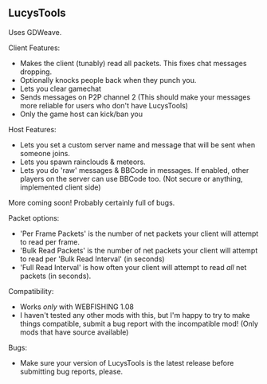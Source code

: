 LucysTools
----------
Uses GDWeave.

Client Features:
- Makes the client (tunably) read all packets. This fixes chat messages dropping.
- Optionally knocks people back when they punch you.
- Lets you clear gamechat
- Sends messages on P2P channel 2 (This should make your messages more reliable for users who don't have LucysTools)
- Only the game host can kick/ban you

Host Features:
- Lets you set a custom server name and message that will be sent when someone joins.
- Lets you spawn rainclouds & meteors.
- Lets you do 'raw' messages & BBCode in messages. If enabled, other players on the server can use BBCode too. (Not secure or anything, implemented client side)

More coming soon!
Probably certainly full of bugs.

Packet options:
- 'Per Frame Packets' is the number of net packets your client will attempt to read per frame. 
- 'Bulk Read Packets' is the number of net packets your client will attempt to read per 'Bulk Read Interval' (in seconds)
- 'Full Read Interval' is how often your client will attempt to read *all* net packets (in seconds).

Compatibility:
- Works *only* with WEBFISHING 1.08
- I haven't tested any other mods with this, but I'm happy to try to make things compatible, submit a bug report with the incompatible mod! (Only mods that have source available)

Bugs:
- Make sure your version of LucysTools is the latest release before submitting bug reports, please.
